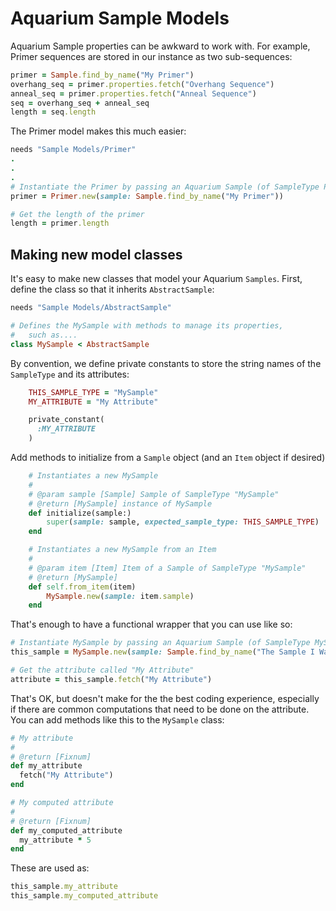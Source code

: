 # Aquarium Sample Models

Aquarium Sample properties can be awkward to work with. For example, Primer sequences are stored in our instance as two sub-sequences:

```ruby
primer = Sample.find_by_name("My Primer")
overhang_seq = primer.properties.fetch("Overhang Sequence")
anneal_seq = primer.properties.fetch("Anneal Sequence")
seq = overhang_seq + anneal_seq
length = seq.length
```

The Primer model makes this much easier:
```ruby
needs "Sample Models/Primer"
.
.
.
# Instantiate the Primer by passing an Aquarium Sample (of SampleType Primer)
primer = Primer.new(sample: Sample.find_by_name("My Primer"))

# Get the length of the primer
length = primer.length
```
## Making new model classes
It's easy to make new classes that model your Aquarium `Samples`. First, define the class so that it inherits `AbstractSample`:

```ruby
needs "Sample Models/AbstractSample"

# Defines the MySample with methods to manage its properties,
#   such as....
class MySample < AbstractSample
```

By convention, we define private constants to store the string names of the `SampleType` and its attributes:

```ruby
    THIS_SAMPLE_TYPE = "MySample"
    MY_ATTRIBUTE = "My Attribute"

    private_constant(
      :MY_ATTRIBUTE
    )
```

Add methods to initialize from a `Sample` object (and an `Item` object if desired)

```ruby
    # Instantiates a new MySample
    #
    # @param sample [Sample] Sample of SampleType "MySample"
    # @return [MySample] instance of MySample
    def initialize(sample:)
        super(sample: sample, expected_sample_type: THIS_SAMPLE_TYPE)
    end

    # Instantiates a new MySample from an Item
    #
    # @param item [Item] Item of a Sample of SampleType "MySample"
    # @return [MySample]
    def self.from_item(item)
        MySample.new(sample: item.sample)
    end
```

That's enough to have a functional wrapper that you can use like so:

```ruby
# Instantiate MySample by passing an Aquarium Sample (of SampleType MySample)
this_sample = MySample.new(sample: Sample.find_by_name("The Sample I Want"))

# Get the attribute called "My Attribute"
attribute = this_sample.fetch("My Attribute")
```

That's OK, but doesn't make for the the best coding experience, especially if there are common computations that need to be done on the attribute. You can add methods like this to the `MySample` class:
```ruby
# My attribute
#
# @return [Fixnum]
def my_attribute
  fetch("My Attribute")
end

# My computed attribute
#
# @return [Fixnum]
def my_computed_attribute
  my_attribute * 5
end
```

These are used as:

```ruby
this_sample.my_attribute
this_sample.my_computed_attribute
```
